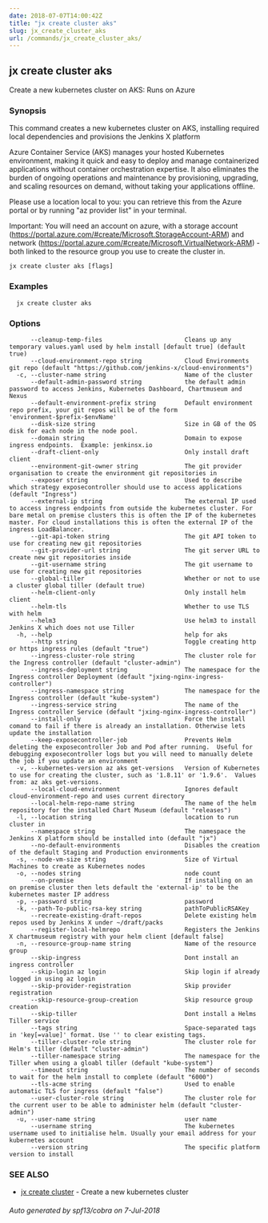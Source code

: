 ```yaml
---
date: 2018-07-07T14:00:42Z
title: "jx create cluster aks"
slug: jx_create_cluster_aks
url: /commands/jx_create_cluster_aks/
---
```

## jx create cluster aks

Create a new kubernetes cluster on AKS: Runs on Azure

### Synopsis

This command creates a new kubernetes cluster on AKS, installing required local dependencies and provisions the Jenkins X platform 

Azure Container Service (AKS) manages your hosted Kubernetes environment, making it quick and easy to deploy and manage containerized applications without container orchestration expertise. It also eliminates the burden of ongoing operations and maintenance by provisioning, upgrading, and scaling resources on demand, without taking your applications offline. 

Please use a location local to you: you can retrieve this from the Azure portal or by running "az provider list" in your terminal. 

Important: You will need an account on azure, with a storage account (https://portal.azure.com/#create/Microsoft.StorageAccount-ARM) and network (https://portal.azure.com/#create/Microsoft.VirtualNetwork-ARM) - both linked to the resource group you use to create the cluster in.

```
jx create cluster aks [flags]
```

### Examples

```
  jx create cluster aks
```

### Options

```
      --cleanup-temp-files                       Cleans up any temporary values.yaml used by helm install [default true] (default true)
      --cloud-environment-repo string            Cloud Environments git repo (default "https://github.com/jenkins-x/cloud-environments")
  -c, --cluster-name string                      Name of the cluster
      --default-admin-password string            the default admin password to access Jenkins, Kubernetes Dashboard, Chartmuseum and Nexus
      --default-environment-prefix string        Default environment repo prefix, your git repos will be of the form 'environment-$prefix-$envName'
      --disk-size string                         Size in GB of the OS disk for each node in the node pool.
      --domain string                            Domain to expose ingress endpoints.  Example: jenkinsx.io
      --draft-client-only                        Only install draft client
      --environment-git-owner string             The git provider organisation to create the environment git repositories in
      --exposer string                           Used to describe which strategy exposecontroller should use to access applications (default "Ingress")
      --external-ip string                       The external IP used to access ingress endpoints from outside the kubernetes cluster. For bare metal on premise clusters this is often the IP of the kubernetes master. For cloud installations this is often the external IP of the ingress LoadBalancer.
      --git-api-token string                     The git API token to use for creating new git repositories
      --git-provider-url string                  The git server URL to create new git repositories inside
      --git-username string                      The git username to use for creating new git repositories
      --global-tiller                            Whether or not to use a cluster global tiller (default true)
      --helm-client-only                         Only install helm client
      --helm-tls                                 Whether to use TLS with helm
      --helm3                                    Use helm3 to install Jenkins X which does not use Tiller
  -h, --help                                     help for aks
      --http string                              Toggle creating http or https ingress rules (default "true")
      --ingress-cluster-role string              The cluster role for the Ingress controller (default "cluster-admin")
      --ingress-deployment string                The namespace for the Ingress controller Deployment (default "jxing-nginx-ingress-controller")
      --ingress-namespace string                 The namespace for the Ingress controller (default "kube-system")
      --ingress-service string                   The name of the Ingress controller Service (default "jxing-nginx-ingress-controller")
      --install-only                             Force the install comand to fail if there is already an installation. Otherwise lets update the installation
      --keep-exposecontroller-job                Prevents Helm deleting the exposecontroller Job and Pod after running.  Useful for debugging exposecontroller logs but you will need to manually delete the job if you update an environment
  -v, --kubernetes-version az aks get-versions   Version of Kubernetes to use for creating the cluster, such as '1.8.11' or '1.9.6'.  Values from: az aks get-versions.
      --local-cloud-environment                  Ignores default cloud-environment-repo and uses current directory 
      --local-helm-repo-name string              The name of the helm repository for the installed Chart Museum (default "releases")
  -l, --location string                          location to run cluster in
      --namespace string                         The namespace the Jenkins X platform should be installed into (default "jx")
      --no-default-environments                  Disables the creation of the default Staging and Production environments
  -s, --node-vm-size string                      Size of Virtual Machines to create as Kubernetes nodes
  -o, --nodes string                             node count
      --on-premise                               If installing on an on premise cluster then lets default the 'external-ip' to be the kubernetes master IP address
  -p, --password string                          password
  -k, --path-To-public-rsa-key string            pathToPublicRSAKey
      --recreate-existing-draft-repos            Delete existing helm repos used by Jenkins X under ~/draft/packs
      --register-local-helmrepo                  Registers the Jenkins X chartmuseum registry with your helm client [default false]
  -n, --resource-group-name string               Name of the resource group
      --skip-ingress                             Dont install an ingress controller
      --skip-login az login                      Skip login if already logged in using az login
      --skip-provider-registration               Skip provider registration
      --skip-resource-group-creation             Skip resource group creation
      --skip-tiller                              Dont install a Helms Tiller service
      --tags string                              Space-separated tags in 'key[=value]' format. Use '' to clear existing tags.
      --tiller-cluster-role string               The cluster role for Helm's tiller (default "cluster-admin")
      --tiller-namespace string                  The namespace for the Tiller when using a gloabl tiller (default "kube-system")
      --timeout string                           The number of seconds to wait for the helm install to complete (default "6000")
      --tls-acme string                          Used to enable automatic TLS for ingress (default "false")
      --user-cluster-role string                 The cluster role for the current user to be able to administer helm (default "cluster-admin")
  -u, --user-name string                         user name
      --username string                          The kubernetes username used to initialise helm. Usually your email address for your kubernetes account
      --version string                           The specific platform version to install
```

### SEE ALSO

* [jx create cluster](/commands/jx_create_cluster/)	 - Create a new kubernetes cluster

###### Auto generated by spf13/cobra on 7-Jul-2018
